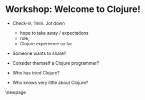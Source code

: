 # Workshop: Welcome to Clojure!

* Check-in, 1min. Jot down
  * hope to take away / expectations
  * role, 
  * Clojure experience so far
* Someone wants to share?

* Consider themself a Clojure programmer?
* Who has tried Clojure?
* Who knows very little about Clojure?

\newpage